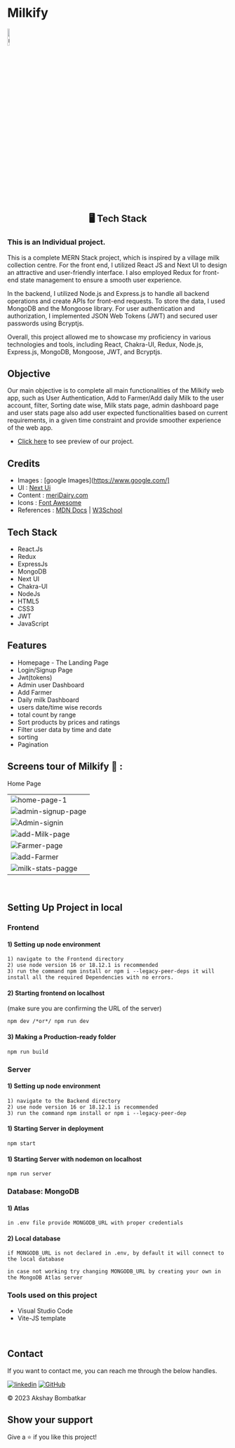 # <h1>Milkify</h1> 
<a href="https://ibb.co/NFTsWkg"><img align="center" width="10%" src="https://i.ibb.co/3TR7S85/milkify-high-resolution-logo-transparent.png" alt="milkify-high-resolution-logo-transparent" border="0" /></a>
<h2 align="center">🖥️ Tech Stack</h2>
 
<h3>This is an Individual project.</h3>

<P>
This is a complete MERN Stack project, which is inspired by a village milk collection centre. For the front end, I utilized React JS and Next UI to design an attractive and user-friendly interface. I also employed Redux for front-end state management to ensure a smooth user experience.

In the backend, I utilized Node.js and Express.js to handle all backend operations and create APIs for front-end requests. To store the data, I used MongoDB and the Mongoose library. For user authentication and authorization, I implemented JSON Web Tokens (JWT) and secured user passwords using Bcryptjs.

Overall, this project allowed me to showcase my proficiency in various technologies and tools, including React, Chakra-UI, Redux, Node.js, Express.js, MongoDB, Mongoose, JWT, and Bcryptjs.

</P>

## Objective
Our main objective is to complete all main functionalities of the Milkify web app, such as User Authentication, Add to Farmer/Add daily Milk to the user account, filter, Sorting date wise, Milk stats page, admin dashboard page and user stats page also add user expected functionalities based on current requirements, in a given time constraint and provide smoother experience of the web app.

- [Click here](https://milkify.vercel.app/) to see preview of our project.

## Credits

- Images  : [google Images](https://www.google.com/]
- UI      : [Next Ui](https://nextui.org/)
- Content : [meriDairy.com](https//meridairy.in/)
- Icons   : [Font Awesome](https://fontawesome.com/)
- References : [MDN Docs](https://developer.mozilla.org/en-US/) | [W3School](https://www.w3schools.com/)

## Tech Stack

- React.Js
- Redux
- ExpressJs
- MongoDB
- Next UI
- Chakra-UI
- NodeJs
- HTML5
- CSS3
- JWT
- JavaScript

## Features
- Homepage - The Landing Page
- Login/Signup Page 
- Jwt(tokens)
- Admin user Dashboard
- Add Farmer
- Daily milk Dashboard
- users date/time wise records
- total count by range
- Sort products by prices and ratings
- Filter user data by time and date
- sorting
- Pagination
  
## Screens tour of Milkify 🙈 :




<table>
 
  <tr>
    <label>Home Page</label>
    <td><img src="https://i.ibb.co/vjg2Jr3/home-page-1.png" alt="home-page-1" border="0" /></td>
  </tr>

  <tr>
    <td><img src="https://i.ibb.co/Bfn2Nhw/admin-signup-page.png" alt="admin-signup-page" border="0"></td>
  </tr>
  <tr>
   <td>
    <img src="https://i.ibb.co/59cr3PG/Admin-signin.png" alt="Admin-signin" border="0">
   </td>
  </tr>
  <tr>
   <td>
   <img src="https://i.ibb.co/cbtpC34/add-Milk-page.png" alt="add-Milk-page" border="0">
   </td>
  </tr>
  <tr>
   <td>
   <img src="https://i.ibb.co/fQqmm4j/Farmer-page.png" alt="Farmer-page" border="0">
   </td>
  </tr>
  <tr>
   <td>
    <img src="https://i.ibb.co/gMSx1Gm/add-Farmer.png" alt="add-Farmer" border="0">
   </td>
  </tr>
  <tr>
   <td>
    <img src="https://i.ibb.co/stNRMBp/milk-stats-pagge.png" alt="milk-stats-pagge" border="0">
   </td>
  </tr>
 

</table>

<br />


## Setting Up Project in local

### Frontend

#### 1) Setting up node environment

    1) navigate to the Frontend directory
    2) use node version 16 or 18.12.1 is recommended
    3) run the command npm install or npm i --legacy-peer-deps it will install all the required Dependencies with no errors.

#### 2) Starting frontend on localhost

(make sure you are confirming the URL of the server)

    npm dev /*or*/ npm run dev

#### 3) Making a Production-ready folder

    npm run build

### Server

#### 1) Setting up node environment

    1) navigate to the Backend directory
    2) use node version 16 or 18.12.1 is recommended
    3) run the command npm install or npm i --legacy-peer-dep

#### 1) Starting Server in deployment

    npm start

#### 1) Starting Server with nodemon on localhost

    npm run server

### Database: MongoDB

#### 1) Atlas

    in .env file provide MONGODB_URL with proper credentials

#### 2) Local database

    if MONGODB_URL is not declared in .env, by default it will connect to the local database

    in case not working try changing MONGODB_URL by creating your own in the MongoDB Atlas server


  ### Tools used on this project

- Visual Studio Code
- Vite-JS template

<br />

  ## Contact

If you want to contact me, you can reach me through the below handles. <br />


[![linkedin](https://img.shields.io/badge/Akshay_Bombatkar-0077B5?style=for-the-badge&logo=linkedin&logoColor=white)](www.linkedin.com/in/akshayb-profile)
[![GitHub](https://img.shields.io/badge/Akshay_Bombatkar-20232A?style=for-the-badge&logo=Github&logoColor=white)](https://github.com/bakshay96)



© 2023 Akshay Bombatkar

## Show your support

Give a ⭐️ if you like this project!

